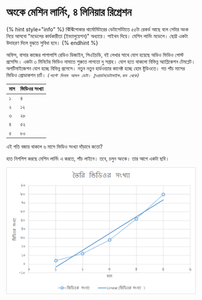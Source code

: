 # অংকে মেশিন লার্নিং, ৪ লিনিয়ার রিগ্রেশন

{% hint style="info" %}
ঝিঁঝিঁপোকার থার্মোমিটারের ডেটাসেটটাতে ৫৫টা রেকর্ড আছে বলে সেটার অংক নিয়ে আসবো "মডেলের কার্যকারীতা \(ইভ্যালুয়েশন\)" অধ্যায়ে। পাইথন দিয়ে। মেশিন লার্নিং মডেলে। ছোট্ট একটা উদাহরণ দিলে বুঝতে সুবিধা হবে। 
{% endhint %}

অফিস, বাসার কাজের পাশাপাশি রেডিও ডিজাইন, পিএইচডি, বই লেখার সাথে যোগ হয়েছে অডিও ভিডিও পোস্ট প্রসেসিং। একটা ৩ মিনিটের ভিডিও নামাতে শুরুতে লাগতো দু সপ্তাহ। যোগ হতে থাকলো বিভিন্ন অ্যাপ্লিকেশন টেমপ্লেট। অপটিমাইজেশন যোগ হচ্ছে বিভিন্ন প্রসেসে। নতুন নতুন হার্ডওয়্যার কানেক্ট হচ্ছে হোম ষ্টুডিওতে। গত পাঁচ মাসের ভিডিও প্রোডাকশন চার্ট। _`(পাল্টে দিলাম আসল ডেটা। টুওয়ার্ডসডেটাসাইন্স.কম থেকে)`_

| মাস  | ভিডিওর সংখ্যা  |
| :--- | :--- |
| ১ | ৪ |
| ২ | ১২ |
| ৩ | ২৮ |
| ৪ | ৫২ |
| ৫ | ৮০ |

 এই গতি বজায় থাকলে ৬ মাসে ভিডিও সংখ্যা দাঁড়াবে কতো?

হাত নিশপিশ করছে মেশিন লার্নিং এ করতে, পাঁচ লাইনে। তবে, চলুন অংকে।  তার আগে একটা ছবি। 

![&#x986;&#x9B8;&#x9B2; &#x9B8;&#x9B0;&#x9B2; &#x9B2;&#x9BE;&#x987;&#x9A8;&#x99F;&#x9BE;&#x987; &#x9B9;&#x99A;&#x9CD;&#x99B;&#x9C7; &#x9AA;&#x9CD;&#x9B0;&#x9C7;&#x9A1;&#x9BF;&#x995;&#x9B6;&#x9A8; ](../.gitbook/assets/test1.png)

